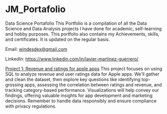 # JM_Portafolio
Data Science Portafolio
This Portfolio is a compilation of all the Data Science and Data Analysis projects I have done for academic, self-learning and hobby purposes. This portfolio also contains my Achievements, skills, and certificates. It is updated on the regular basis.

Email: windesdex@gmail.com

LinkedIn: https://www.linkedin.com/in/javier-martinez-guerrero/


[Project 1: Revenue and ratings for apple apps]() 
This project focuses on using SQL to analyze revenue and user ratings data for Apple apps. We'll gather and clean the dataset, then explore key questions like identifying top-grossing apps, assessing the correlation between ratings and revenue, and tracking category-based performance. Visualizations will help convey our findings, offering valuable insights for app development and marketing decisions. Remember to handle data responsibly and ensure compliance with privacy regulations.
